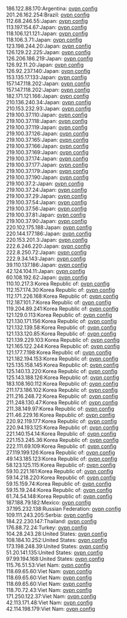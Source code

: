 186.122.88.170:Argentina: [ovpn config](vpn/186_122_88_170.ovpn)  
201.26.162.254:Brazil: [ovpn config](vpn/201_26_162_254.ovpn)  
112.68.246.55:Japan: [ovpn config](vpn/112_68_246_55.ovpn)  
113.197.154.67:Japan: [ovpn config](vpn/113_197_154_67.ovpn)  
118.106.121.121:Japan: [ovpn config](vpn/118_106_121_121.ovpn)  
118.106.3.71:Japan: [ovpn config](vpn/118_106_3_71.ovpn)  
123.198.244.20:Japan: [ovpn config](vpn/123_198_244_20.ovpn)  
126.129.22.225:Japan: [ovpn config](vpn/126_129_22_225.ovpn)  
126.206.186.219:Japan: [ovpn config](vpn/126_206_186_219.ovpn)  
126.92.11.20:Japan: [ovpn config](vpn/126_92_11_20.ovpn)  
126.92.237.140:Japan: [ovpn config](vpn/126_92_237_140.ovpn)  
153.135.17.133:Japan: [ovpn config](vpn/153_135_17_133.ovpn)  
157.147.118.202:Japan: [ovpn config](vpn/157_147_118_202.ovpn)  
157.147.118.202:Japan: [ovpn config](vpn/157_147_118_202.ovpn)  
182.171.121.166:Japan: [ovpn config](vpn/182_171_121_166.ovpn)  
210.136.240.34:Japan: [ovpn config](vpn/210_136_240_34.ovpn)  
210.153.232.93:Japan: [ovpn config](vpn/210_153_232_93.ovpn)  
219.100.37.110:Japan: [ovpn config](vpn/219_100_37_110.ovpn)  
219.100.37.118:Japan: [ovpn config](vpn/219_100_37_118.ovpn)  
219.100.37.119:Japan: [ovpn config](vpn/219_100_37_119.ovpn)  
219.100.37.126:Japan: [ovpn config](vpn/219_100_37_126.ovpn)  
219.100.37.165:Japan: [ovpn config](vpn/219_100_37_165.ovpn)  
219.100.37.166:Japan: [ovpn config](vpn/219_100_37_166.ovpn)  
219.100.37.169:Japan: [ovpn config](vpn/219_100_37_169.ovpn)  
219.100.37.174:Japan: [ovpn config](vpn/219_100_37_174.ovpn)  
219.100.37.177:Japan: [ovpn config](vpn/219_100_37_177.ovpn)  
219.100.37.179:Japan: [ovpn config](vpn/219_100_37_179.ovpn)  
219.100.37.190:Japan: [ovpn config](vpn/219_100_37_190.ovpn)  
219.100.37.2:Japan: [ovpn config](vpn/219_100_37_2.ovpn)  
219.100.37.24:Japan: [ovpn config](vpn/219_100_37_24.ovpn)  
219.100.37.29:Japan: [ovpn config](vpn/219_100_37_29.ovpn)  
219.100.37.54:Japan: [ovpn config](vpn/219_100_37_54.ovpn)  
219.100.37.56:Japan: [ovpn config](vpn/219_100_37_56.ovpn)  
219.100.37.81:Japan: [ovpn config](vpn/219_100_37_81.ovpn)  
219.100.37.90:Japan: [ovpn config](vpn/219_100_37_90.ovpn)  
220.102.175.188:Japan: [ovpn config](vpn/220_102_175_188.ovpn)  
220.144.177.186:Japan: [ovpn config](vpn/220_144_177_186.ovpn)  
220.153.201.3:Japan: [ovpn config](vpn/220_153_201_3.ovpn)  
222.6.246.220:Japan: [ovpn config](vpn/222_6_246_220.ovpn)  
222.8.250.72:Japan: [ovpn config](vpn/222_8_250_72.ovpn)  
222.9.34.143:Japan: [ovpn config](vpn/222_9_34_143.ovpn)  
39.110.137.186:Japan: [ovpn config](vpn/39_110_137_186.ovpn)  
42.124.104.11:Japan: [ovpn config](vpn/42_124_104_11.ovpn)  
60.108.192.62:Japan: [ovpn config](vpn/60_108_192_62.ovpn)  
110.10.217.3:Korea Republic of: [ovpn config](vpn/110_10_217_3.ovpn)  
112.157.174.30:Korea Republic of: [ovpn config](vpn/112_157_174_30.ovpn)  
112.171.226.168:Korea Republic of: [ovpn config](vpn/112_171_226_168.ovpn)  
112.187.101.7:Korea Republic of: [ovpn config](vpn/112_187_101_7.ovpn)  
119.204.89.241:Korea Republic of: [ovpn config](vpn/119_204_89_241.ovpn)  
121.129.0.113:Korea Republic of: [ovpn config](vpn/121_129_0_113.ovpn)  
121.130.171.156:Korea Republic of: [ovpn config](vpn/121_130_171_156.ovpn)  
121.132.139.58:Korea Republic of: [ovpn config](vpn/121_132_139_58.ovpn)  
121.133.120.85:Korea Republic of: [ovpn config](vpn/121_133_120_85.ovpn)  
121.139.229.103:Korea Republic of: [ovpn config](vpn/121_139_229_103.ovpn)  
121.165.122.244:Korea Republic of: [ovpn config](vpn/121_165_122_244.ovpn)  
121.177.7.198:Korea Republic of: [ovpn config](vpn/121_177_7_198.ovpn)  
121.182.194.153:Korea Republic of: [ovpn config](vpn/121_182_194_153.ovpn)  
125.135.158.145:Korea Republic of: [ovpn config](vpn/125_135_158_145.ovpn)  
125.140.13.220:Korea Republic of: [ovpn config](vpn/125_140_13_220.ovpn)  
125.143.188.126:Korea Republic of: [ovpn config](vpn/125_143_188_126.ovpn)  
183.108.160.112:Korea Republic of: [ovpn config](vpn/183_108_160_112.ovpn)  
211.173.186.102:Korea Republic of: [ovpn config](vpn/211_173_186_102.ovpn)  
211.216.248.72:Korea Republic of: [ovpn config](vpn/211_216_248_72.ovpn)  
211.248.130.47:Korea Republic of: [ovpn config](vpn/211_248_130_47.ovpn)  
211.38.149.97:Korea Republic of: [ovpn config](vpn/211_38_149_97.ovpn)  
211.46.229.16:Korea Republic of: [ovpn config](vpn/211_46_229_16.ovpn)  
220.92.119.177:Korea Republic of: [ovpn config](vpn/220_92_119_177.ovpn)  
220.94.193.125:Korea Republic of: [ovpn config](vpn/220_94_193_125.ovpn)  
221.140.154.14:Korea Republic of: [ovpn config](vpn/221_140_154_14.ovpn)  
221.153.245.36:Korea Republic of: [ovpn config](vpn/221_153_245_36.ovpn)  
222.111.69.109:Korea Republic of: [ovpn config](vpn/222_111_69_109.ovpn)  
27.119.199.126:Korea Republic of: [ovpn config](vpn/27_119_199_126.ovpn)  
49.143.185.123:Korea Republic of: [ovpn config](vpn/49_143_185_123.ovpn)  
58.123.125.115:Korea Republic of: [ovpn config](vpn/58_123_125_115.ovpn)  
59.10.221.161:Korea Republic of: [ovpn config](vpn/59_10_221_161.ovpn)  
59.14.218.220:Korea Republic of: [ovpn config](vpn/59_14_218_220.ovpn)  
59.15.159.74:Korea Republic of: [ovpn config](vpn/59_15_159_74.ovpn)  
59.15.19.244:Korea Republic of: [ovpn config](vpn/59_15_19_244.ovpn)  
61.74.54.148:Korea Republic of: [ovpn config](vpn/61_74_54_148.ovpn)  
187.188.79.182:Mexico: [ovpn config](vpn/187_188_79_182.ovpn)  
37.195.232.138:Russian Federation: [ovpn config](vpn/37_195_232_138.ovpn)  
109.111.243.205:Serbia: [ovpn config](vpn/109_111_243_205.ovpn)  
184.22.230.147:Thailand: [ovpn config](vpn/184_22_230_147.ovpn)  
176.88.72.24:Turkey: [ovpn config](vpn/176_88_72_24.ovpn)  
104.28.243.28:United States: [ovpn config](vpn/104_28_243_28.ovpn)  
108.184.10.252:United States: [ovpn config](vpn/108_184_10_252.ovpn)  
173.198.248.39:United States: [ovpn config](vpn/173_198_248_39.ovpn)  
51.20.141.135:United States: [ovpn config](vpn/51_20_141_135.ovpn)  
97.99.194.168:United States: [ovpn config](vpn/97_99_194_168.ovpn)  
115.76.51.53:Viet Nam: [ovpn config](vpn/115_76_51_53.ovpn)  
118.69.65.60:Viet Nam: [ovpn config](vpn/118_69_65_60.ovpn)  
118.69.65.60:Viet Nam: [ovpn config](vpn/118_69_65_60.ovpn)  
118.69.65.60:Viet Nam: [ovpn config](vpn/118_69_65_60.ovpn)  
118.70.72.43:Viet Nam: [ovpn config](vpn/118_70_72_43.ovpn)  
171.250.122.37:Viet Nam: [ovpn config](vpn/171_250_122_37.ovpn)  
42.113.171.48:Viet Nam: [ovpn config](vpn/42_113_171_48.ovpn)  
42.114.198.179:Viet Nam: [ovpn config](vpn/42_114_198_179.ovpn)  
